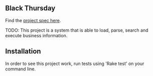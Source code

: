 ## Black Thursday

Find the [project spec here](https://github.com/turingschool/curriculum/blob/master/source/projects/black_thursday.markdown).

TODO: This project is a system that is able to load, parse, search and execute business information.

## Installation

In order to see this project work, run tests using 'Rake test' on your command line.
